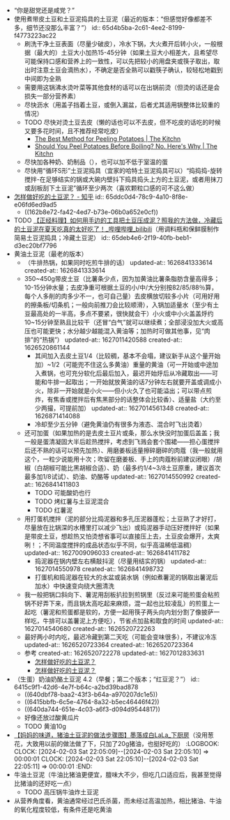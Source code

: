 - “你是甜党还是咸党？”
- 使用煮带皮土豆和土豆泥捣具的土豆泥（最近的版本：“但感觉好像都差不多，细节还没那么丰富？”）
  id:: 65d4b5ba-2c61-4ee2-8199-f4773223ac22
	- 刷洗干净土豆表面（尽量少破皮），冷水下锅，大火煮开后转小火，一般根据（最大的）土豆大小加热15-45分钟（如果土豆大小相差大，且希望尽可能保持口感和营养上的一致性，可以先把较小的用盘夹或筷子取出，取出时注意土豆会滴热水），不确定是否全熟可以戳筷子确认，较轻松地戳到中间即为全熟
	- 需要用这锅沸水烫叶菜等其他食材的话可以在出锅前烫（但烫的话还是会损失一部分营养素）
	- 尽快沥水（用盖子挡着土豆，或倒入漏盆，后者尤其适用锅整体比较重的情况）
	- TODO 尽快对烫土豆去皮（懒的话也可以不去皮，但不吃皮的话吃的时候又要多花时间，且不推荐经常吃皮）
		- [The Best Method for Peeling Potatoes | The Kitchn](https://www.thekitchn.com/the-fastest-way-to-peel-potatoes-261675)
		- [Should You Peel Potatoes Before Boiling? No. Here's Why | The Kitchn](https://www.thekitchn.com/why-you-should-never-peel-potatoes-before-boiling-them-22943812)
	- 尽快加各种奶、奶制品（），也可以加不低于室温的蛋
	- 尽快用“循环S形”土豆泥捣具（宜家的哈特土豆泥捣具可以）“捣捣捣-旋转搅拌-在足够结实的锅或大碗内壁抖下捣具捣头上方的土豆泥，或者用抹刀或刮板刮下土豆泥”循环至少两次（喜欢颗粒口感的可不这么做）
- [怎样做好吃的土豆泥？ - 知乎](https://www.zhihu.com/question/19911238)
  id:: 65ddc0d4-78c9-4a10-8f8e-e06fd6ed9ad5
	- ((162b8e72-fa42-4ed7-b73e-06b0a652e0cf))
- TODO [【正经料理】如何用手边的工具把土豆压成泥？照我的方法做，冷藏后的土豆泥在夏天吃真的太好吃了！_哔哩哔哩_bilibili](https://www.bilibili.com/video/BV1mh411o7to)（用调料瓶和保鲜膜制作简易土豆泥捣具；冷藏土豆泥）
  id:: 65deb4e6-2f19-40fb-beb1-d3ec20bf7796
- 黄油土豆泥（最老的版本）
	- （牛排热锅，如果同时吃煎牛排的话）
	  updated-at:: 1626841333614
	  created-at:: 1626841333614
	- 350~450g带皮土豆（比薯条少点，因为加黄油比薯条脂肪含量高得多；10-15分钟水量；去皮净重可根据土豆的小/中/大分别按82/85/88％算，每个人多削的肉多少不一，也可自己量）去皮横放切较多小片（可用好用的擦条板/切条机；一般向前推刀会比较顺滑），入锅加适量水（至少有土豆最高处的一半高，多点不要紧，很快就会干）小火或中小火盖盖烀约10~15分钟至熟且比较干（还冒“白气”就可以继续煮；全部浸没加大火或高压也可能更快；水分越少越能混入黄油等；加热时可做其他事，见“肉排”的“热锅”）
	  updated-at:: 1627011420588
	  created-at:: 1626520861144
		- 其间加入去皮土豆1/4（比较稠，基本不会塌，建议新手从这个量开始加）~1/2（可能兜不住这么多黄油）重量的黄油（可一开始或中途加入煮锅，也可充分软化后最后加入，最迟开始烀后从冷藏取出——可能和牛排一起取出；一开始就放黄油的话7分钟左右就要开盖或调成小火，除非一开始就是小火——但小火久了也可能溢出；可以带点煎炸，有焦香或搅拌后有焦黑部分的话整体会比较香）、适量盐（大约至少两撮，可提前加）
		  updated-at:: 1627014561348
		  created-at:: 1626871414088
		- 冷却至少五分钟（避免黄油仍有很多为液态、混合时飞出烫着）
	- 还可加蛋（如果加热的是去皮土豆片或条，那么水快没时加蛋后盖盖；我一般是蛋清凝固大半后趁热搅拌，考虑到飞溅会套个围裙——担心蛋搅拌后还不熟的话可以预先加热）、用磨姜板适量擦碎磨碎的肉蔻（我一般就用这个，一粒少说能用十次；吹留在磨姜板、手上的肉蔻粉前建议闭眼）/胡椒（白胡椒可能比黑胡椒合适）、奶（最多约1/4~3/8土豆原重，建议首次最多加1/8试试）、奶油、奶酪等
	  updated-at:: 1627014550992
	  created-at:: 1626841411803
		- TODO 可能酸奶也行
		- TODO 烤红薯与土豆泥混合
		- TODO 红薯泥
	- 用打蛋机搅拌（泥的部分比捣泥器和多孔压泥器蓬松；土豆熟了才好打，尽量放在比锅深的水槽里打以减少飞出）或捣泥器手动压好搅拌好（如果是带皮土豆，想趁热又怕烫想省事可以直接压上去，土豆皮会爆开，太爽咧！；不同温度搅拌的成品状态似乎不同，似乎高温稀低温稠）
	  updated-at:: 1627009096033
	  created-at:: 1626841411782
		- 捣泥器在锅内壁左右横敲抖泥（尽量用结实的锅）
		  updated-at:: 1627014550978
		  created-at:: 1626841498732
		- 打蛋机和捣泥器在较大的水盆或装水锅（例如煮薯泥的锅取出薯泥后加水）中快速变向绕大圈清洗
	- 我一般把锅口斜向下、薯泥用刮板扒拉到煎锅里（反过来可能煎蛋会粘煎锅不好弄下来，而且锅太高吃起来麻烦，混一起也比较凌乱）的煎蛋上一起吃（薯泥和煎蛋都是软的，方便一起用筷子两头向内划分割了像披萨一样吃，牛排可以盖薯泥上方便吃），节省点加盐和取食的时间
	  updated-at:: 1627014540680
	  created-at:: 1626520722263
	- 最好两小时内吃，最迟冷藏到第二天吃（可能会变味很多），不建议冷冻
	  updated-at:: 1626520723364
	  created-at:: 1626520723364
	- 参考
	  created-at:: 1626520722278
	  updated-at:: 1627012833631
		- [怎样做好吃的土豆泥？](https://www.zhihu.com/question/19911238/answer/19285611)
		- [怎样做好吃的土豆泥？](https://www.zhihu.com/question/19911238/answer/70479443)
- （生蛋）奶油奶酪土豆泥 4.2（早餐；第二个版本；“红豆泥？”）
  id:: 6415c9f1-42d6-4e7f-b64c-a2bd39bad878
	- ((640dbf78-baa2-43f3-b64a-a970207dc1e5))
	- ((6415bbfb-6c5e-4764-8a32-b5ec46446f42))
	- ((640da744-651e-4c03-a6f3-d094d9544817))
	- 好像还放过酸黄瓜片
	- TODO 黄油10g
- [【妈妈的味道，猪油土豆泥的做法步骤图】墨落成白LaLa_下厨房](https://www.xiachufang.com/recipe/106458821/)（没用葱花，大致用以前的做法做了下，只加了20g猪油，也挺好吃的）
  :LOGBOOK:
  CLOCK: [2024-02-03 Sat 22:05:09]--[2024-02-03 Sat 22:05:10] =>  00:00:01
  CLOCK: [2024-02-03 Sat 22:05:10]--[2024-02-03 Sat 22:05:11] =>  00:00:01
  :END:
- 牛油土豆泥（牛油比猪油更便宜，膻味大不少，但吃几口适应后，我甚至觉得比猪油的还好吃一点）
	- TODO 高压锅牛油炸土豆泥
- 从营养角度看，黄油通常经过巴氏杀菌，而未经过高温加热，相比猪油、牛油的氧化程度较低，有条件还是吃黄油